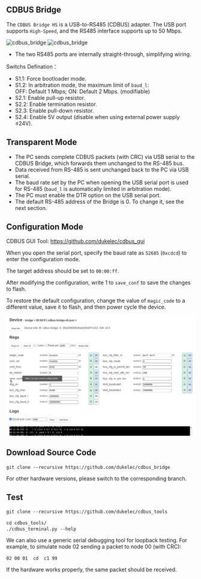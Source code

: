 ## CDBUS Bridge

The `CDBUS Bridge HS` is a USB-to-RS485 (CDBUS) adapter. The USB port supports `High-Speed`, and the RS485 interface supports up to 50 Mbps.

<img alt="cdbus_bridge" src="doc/img/cdbridge_v6.1.jpg">  
<img alt="cdbus_bridge" src="doc/img/cdbridge_v6.1_case.jpg">

 - The two RS485 ports are internally straight-through, simplifying wiring.

Switchs Defination：
 - S1.1: Force bootloader mode.
 - S1.2: In arbitration mode, the maximum limit of `baud_l`:  
         OFF: Default 1 Mbps; ON: Default 2 Mbps. (modifiable)
 - S2.1: Enable pull-up resistor.
 - S2.2: Enable termination resistor.
 - S2.3: Enable pull-down resistor.
 - S2.4: Enable 5V output (disable when using external power supply ≤24V).

## Transparent Mode

 - The PC sends complete CDBUS packets (with CRC) via USB serial to the CDBUS Bridge, which forwards them unchanged to the RS-485 bus.
 - Data received from RS-485 is sent unchanged back to the PC via USB serial.
 - The baud rate set by the PC when opening the USB serial port is used for RS-485 (`baud_l` is automatically limited in arbitration mode).
 - The PC must enable the DTR option on the USB serial port.
 - The default RS-485 address of the Bridge is 0. To change it, see the next section.

## Configuration Mode

CDBUS GUI Tool: https://github.com/dukelec/cdbus_gui

When you open the serial port, specify the baud rate as `52685` (`0xcdcd`) to enter the configuration mode.

The target address should be set to `00:00:ff`.

After modifying the configuration, write 1 to `save_conf` to save the changes to flash.

To restore the default configuration, change the value of `magic_code` to a different value, save it to flash, and then power cycle the device.

<img src="doc/img/cdgui.png">


## Download Source Code

```
git clone --recursive https://github.com/dukelec/cdbus_bridge
```

For other hardware versions, please switch to the corresponding branch.

## Test

```
git clone --recursive https://github.com/dukelec/cdbus_tools
```

```
cd cdbus_tools/
./cdbus_terminal.py --help
```

We can also use a generic serial debugging tool for loopback testing. For example, to simulate node 02 sending a packet to node 00 (with CRC):
```
02 00 01  cd  c1 99
```

If the hardware works properly, the same packet should be received.

